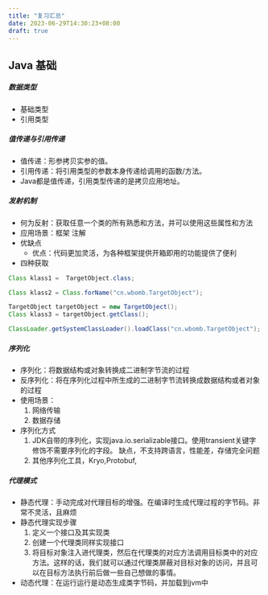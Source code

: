 ```yaml
---
title: "复习汇总"
date: 2023-06-29T14:30:23+08:00
draft: true
---
```


## Java 基础
##### 数据类型
- 基础类型
- 引用类型
##### 值传递与引用传递
- 值传递：形参拷贝实参的值。
- 引用传递：将引用类型的参数本身传递给调用的函数/方法。
- Java都是值传递，引用类型传递的是拷贝应用地址。
##### 发射机制
- 何为反射：获取任意一个类的所有熟悉和方法，并可以使用这些属性和方法
- 应用场景：框架 注解
- 优缺点
    - 优点：代码更加灵活，为各种框架提供开箱即用的功能提供了便利
- 四种获取
```java
Class klass1 =  TargetObject.class;

Class klass2 = Class.forName("cn.wbomb.TargetObject");

TargetObject targetObject = new TargetObject();
Class klass3 = targetObject.getClass();

ClassLoader.getSystemClassLoader().loadClass("cn.wbomb.TargetObject");
```
##### 序列化
- 序列化：将数据结构或对象转换成二进制字节流的过程
- 反序列化：将在序列化过程中所生成的二进制字节流转换成数据结构或者对象的过程
- 使用场景：
    1. 网络传输
    2. 数据存储
- 序列化方式
    1. JDK自带的序列化，实现java.io.serializable接口。使用transient关键字修饰不需要序列化的字段。
    缺点，不支持跨语言，性能差，存储完全问题
    2. 其他序列化工具，Kryo,Protobuf,
    
##### 代理模式
- 静态代理：手动完成对代理目标的增强。在编译时生成代理过程的字节码。非常不灵活，且麻烦
- 静态代理实现步骤
    1. 定义一个接口及其实现类
    2. 创建一个代理类同样实现接口
    3. 将目标对象注入进代理类，然后在代理类的对应方法调用目标类中的对应方法。这样的话，我们就可以通过代理类屏蔽对目标对象的访问，并且可以在目标方法执行前后做一些自己想做的事情。
- 动态代理：在运行运行是动态生成类字节码，并加载到jvm中